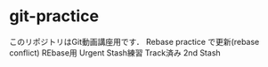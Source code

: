 # git-practice
このリポジトリはGit動画講座用です．
Rebase practice で更新(rebase conflict)
REbase用
Urgent
Stash練習 Track済み
2nd Stash